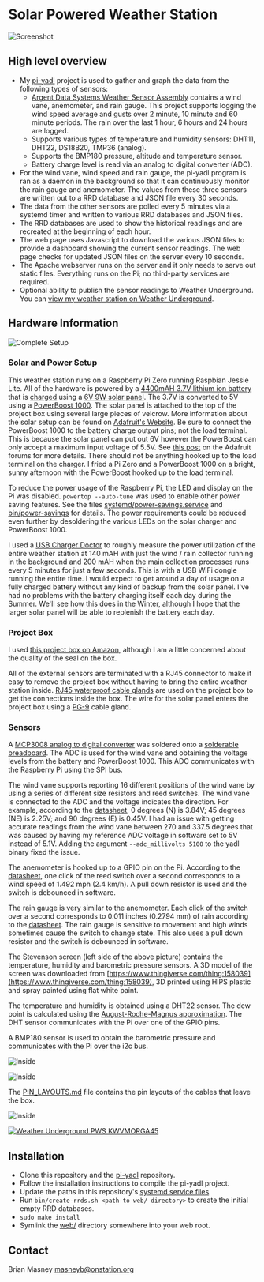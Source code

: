 # Solar Powered Weather Station

![Screenshot](images/weather-station-screenshot.png?raw=1)

## High level overview

- My [pi-yadl](https://github.com/masneyb/pi-yadl) project is used to gather and
  graph the data from the following types of sensors:
  - [Argent Data Systems Weather Sensor Assembly](https://www.sparkfun.com/products/8942)
    contains a wind vane, anemometer, and rain gauge. This project supports
    logging the wind speed average and gusts over 2 minute, 10 minute and 60
    minute periods. The rain over the last 1 hour, 6 hours and 24 hours are
    logged.
  - Supports various types of temperature and humidity sensors: DHT11, DHT22,
    DS18B20, TMP36 (analog).
  - Supports the BMP180 pressure, altitude and temperature sensor.
  - Battery charge level is read via an analog to digital converter (ADC).
- For the wind vane, wind speed and rain gauge, the pi-yadl program is ran
  as a daemon in the background so that it can continuously monitor the rain
  gauge and anemometer. The values from these three sensors are written out to
  a RRD database and JSON file every 30 seconds.
- The data from the other sensors are polled every 5 minutes via a systemd
  timer and written to various RRD databases and JSON files.
- The RRD databases are used to show the historical readings and are
  recreated at the beginning of each hour.
- The web page uses Javascript to download the various JSON files to provide
  a dashboard showing the current sensor readings. The web page checks for
  updated JSON files on the server every 10 seconds.
- The Apache webserver runs on the server and it only needs to serve out static
  files. Everything runs on the Pi; no third-party services are required.
- Optional ability to publish the sensor readings to Weather Underground.
  You can
  [view my weather station on Weather Underground](https://www.wunderground.com/personal-weather-station/dashboard?ID=KWVMORGA45).


## Hardware Information

![Complete Setup](images/weather-station-complete.jpg?raw=1)


### Solar and Power Setup

This weather station runs on a Raspberry Pi Zero running Raspbian Jessie Lite.
All of the hardware is powered by a
[4400mAH 3.7V lithium ion battery](https://www.adafruit.com/products/354)
that is [charged](https://www.adafruit.com/products/390) using a
[6V 9W solar panel](https://www.adafruit.com/products/2747). The 3.7V is
converted to 5V using a [PowerBoost 1000](https://www.adafruit.com/products/2465).
The solar panel is attached to the top of the project box using several large
pieces of velcrow. More information about the solar setup can be found on
[Adafruit's Website](https://learn.adafruit.com/usb-dc-and-solar-lipoly-charger/overview).
Be sure to connect the PowerBoost 1000 to the battery charge output pins; not
the load terminal. This is because the solar panel can put out 6V however the
PowerBoost can only accept a maximum input voltage of 5.5V. See
[this post](https://forums.adafruit.com/viewtopic.php?f=19&t=59523) on the Adafruit
forums for more details. There should not be anything hooked up to the load
terminal on the charger. I fried a Pi Zero and a PowerBoost 1000 on a bright,
sunny afternoon with the PowerBoost hooked up to the load terminal.

To reduce the power usage of the Raspberry Pi, the LED and display on the Pi was
disabled. `powertop --auto-tune` was used to enable other power saving features.
See the files
[systemd/power-savings.service](systemd/power-savings.service) and
[bin/power-savings](bin/power-savings) for details. The power requirements
could be reduced even further by desoldering the various LEDs on the solar
charger and PowerBoost 1000.

I used a [USB Charger Doctor](https://www.adafruit.com/products/1852) to roughly
measure the power utilization of the entire weather station at 140 mAH with just
the wind / rain collector running in the background and 200 mAH when the main
collection processes runs every 5 minutes for just a few seconds. This is with a
USB WiFi dongle running the entire time. I would expect to get around a day of
usage on a fully charged battery without any kind of backup from the solar
panel. I've had no problems with the battery charging itself each day during
the Summer. We'll see how this does in the Winter, although I hope that the
larger solar panel will be able to replenish the battery each day.


### Project Box

I used
[this project box on Amazon](https://www.amazon.com/uxcell%C2%AE-Waterproof-Connect-Junction-200x120x75mm/dp/B00O9YY1G2),
although I am a little concerned about the quality of the seal on the box.

All of the external sensors are terminated with a RJ45 connector to make it easy
to remove the project box without having to bring the entire weather station
inside. [RJ45 waterproof cable glands](https://www.adafruit.com/products/827)
are used on the project box to get the connections inside the box. The wire for
the solar panel enters the project box using a
[PG-9](https://www.adafruit.com/products/761) cable gland.


### Sensors

A [MCP3008 analog to digital converter](https://www.adafruit.com/products/856)
was soldered onto a [solderable breadboard](https://www.sparkfun.com/products/12070).
The ADC is used for the wind vane and obtaining the voltage levels from the
battery and PowerBoost 1000. This ADC communicates with the Raspberry Pi
using the SPI bus.

The wind vane supports reporting 16 different positions of the wind vane by
using a series of different size resistors and reed switches. The wind vane
is connected to the ADC and the voltage indicates the direction. For example,
according to the 
[datasheet](https://www.argentdata.com/files/80422_datasheet.pdf), 0 degrees (N)
is 3.84V; 45 degrees (NE) is 2.25V; and 90 degrees (E) is 0.45V. I had an issue
with getting accurate readings from the wind vane between 270 and 337.5 degrees
that was caused by having my reference ADC voltage in software set to 5V instead
of 5.1V. Adding the argument `--adc_millivolts 5100` to the yadl binary fixed
the issue.

The anemometer is hooked up to a GPIO pin on the Pi. According to the
[datasheet](https://www.argentdata.com/files/80422_datasheet.pdf), one click
of the reed switch over a second corresponds to a wind speed of 1.492 mph
(2.4 km/h). A pull down resistor is used and the switch is debounced in
software.

The rain gauge is very similar to the anemometer. Each click of the switch
over a second corresponds to 0.011 inches (0.2794 mm) of rain according to
the [datasheet](https://www.argentdata.com/files/80422_datasheet.pdf).
The rain gauge is sensitive to movement and high winds sometimes cause the
switch to change state. This also uses a pull down resistor and the switch
is debounced in software.

The Stevenson screen (left side of the above picture) contains the temperature,
humidity and barometric pressure sensors. A 3D model of the screen was
downloaded from
[https://www.thingiverse.com/thing:158039](https://www.thingiverse.com/thing:158039),
3D printed using HIPS plastic and spray painted using flat white paint.

The temperature and humidity is obtained using a DHT22 sensor. The dew point is
calculated using the
[August-Roche-Magnus approximation](http://andrew.rsmas.miami.edu/bmcnoldy/Humidity.html).
The DHT sensor communicates with the Pi over one of the GPIO pins.

A BMP180 sensor is used to obtain the barometric pressure and communicates with
the Pi over the i2c bus.

![Inside](images/weather-station-inside-box.jpg?raw=1)

![Inside](images/weather-station-breadboard.jpg?raw=1)

The [PIN_LAYOUTS.md](PIN_LAYOUTS.md) file contains the pin layouts of the cables
that leave the box.

![Inside](images/weather-station-outside-rj45-cable-glands.jpg?raw=1)

[![Weather Underground PWS KWVMORGA45](http://banners.wunderground.com/cgi-bin/banner/ban/wxBanner?bannertype=pws250&weatherstationcount=KWVMORGA45)](http://www.wunderground.com/weatherstation/WXDailyHistory.asp?ID=KWVMORGA45)


## Installation

- Clone this repository and the [pi-yadl](https://github.com/masneyb/pi-yadl)
  repository.
- Follow the installation instructions to compile the pi-yadl project.
- Update the paths in this repository's [systemd service files](systemd/).
- Run `bin/create-rrds.sh <path to web/ directory>` to create the initial
  empty RRD databases.
- `sudo make install`
- Symlink the [web/](web/) directory somewhere into your web root.

## Contact

Brian Masney <masneyb@onstation.org>
